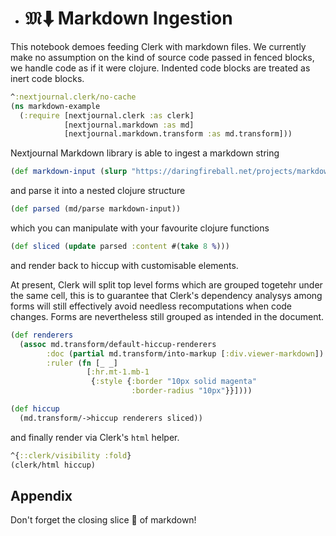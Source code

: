 
  * # $\mathfrak{M}\!⬇$ Markdown Ingestion

This notebook demoes feeding Clerk with markdown files. We currently make no assumption on the kind of source code passed in fenced blocks, we handle code as if it were clojure. Indented code blocks are treated as inert code blocks.

```clj
^:nextjournal.clerk/no-cache
(ns markdown-example
  (:require [nextjournal.clerk :as clerk]
            [nextjournal.markdown :as md]
            [nextjournal.markdown.transform :as md.transform]))
```

Nextjournal Markdown library is able to ingest a markdown string

```clojure
(def markdown-input (slurp "https://daringfireball.net/projects/markdown/syntax.text"))
```

and parse it into a nested clojure structure

```clojure
(def parsed (md/parse markdown-input))
```

which you can manipulate with your favourite clojure functions

```clojure
(def sliced (update parsed :content #(take 8 %)))
```

and render back to hiccup with customisable elements.

At present, Clerk will split top level forms which are grouped togetehr under the same cell, this is to guarantee that Clerk's dependency analysys among forms will still effectively avoid needless recomputations when code changes. Forms are nevertheless still grouped as intended in the document.

```clojure
(def renderers
  (assoc md.transform/default-hiccup-renderers
        :doc (partial md.transform/into-markup [:div.viewer-markdown])
        :ruler (fn [_ _]
                 [:hr.mt-1.mb-1
                  {:style {:border "10px solid magenta"
                           :border-radius "10px"}}])))

(def hiccup
  (md.transform/->hiccup renderers sliced))
```

and finally render via Clerk's `html` helper.

```clojure
^{::clerk/visibility :fold}
(clerk/html hiccup)
```

## Appendix

Don't forget the closing slice 🍕 of markdown!
